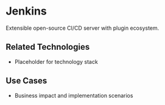 # Jenkins

Extensible open-source CI/CD server with plugin ecosystem.

## Related Technologies
- Placeholder for technology stack

## Use Cases
- Business impact and implementation scenarios
